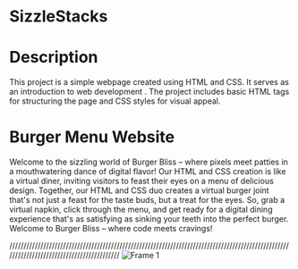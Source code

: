 # SizzleStacks

# Description
This project is a simple webpage created using HTML and CSS. It serves as an introduction to web development . The project includes basic HTML tags for structuring the page and CSS styles for visual appeal.

# Burger Menu Website
Welcome to the sizzling world of Burger Bliss – where pixels meet patties in a mouthwatering dance of digital flavor! Our HTML and CSS creation is like a virtual diner, inviting visitors to feast their eyes on a menu of delicious design.
Together, our HTML and CSS duo creates a virtual burger joint that's not just a feast for the taste buds, but a treat for the eyes. So, grab a virtual napkin, click through the menu, and get ready for a digital dining experience that's as satisfying as sinking your teeth into the perfect burger. Welcome to Burger Bliss – where code meets cravings!

//////////////////////////////////////////////////////////////////////////////////////////////////////////////////////////////////////////
![Frame 1](https://github.com/rahulbabar1212/SizzleStacks/assets/56345693/e87dbeeb-e6be-4236-b419-14568e650df6)
